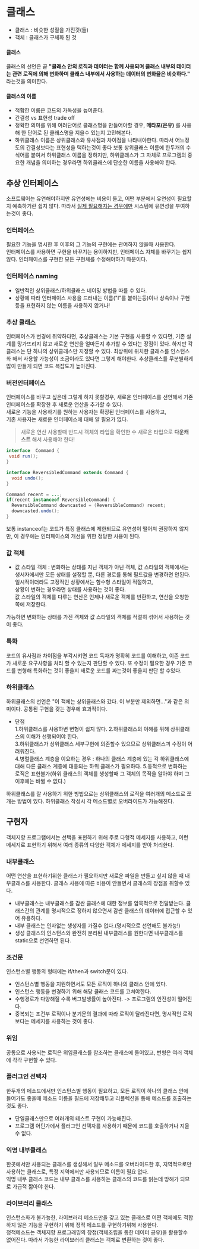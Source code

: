 # 클래스
- 클래스 : 비슷한 성질을 가진것(들)
- 객체 : 클래스가 구체화 된 것  

#### 클래스
클래스의 선언은 곧 **"클래스 안의 로직과 데이터는 함께 사용되며 클래스 내부의 데이터는 관련 로직에 의해 변화하며 클래스 내부에서 사용하는 데이터의 변화율은 비슷하다."** 라는것을 의미한다.


#### 클래스의 이름  
- 적합한 이름은 코드의 가독성을 높여준다.
- 간결성 vs 표현성 trade off
- 정확한 의미를 위해 여러단어로 클래스명을 만들어야할 경우, **메타포(은유)** 를 사용 해 한 단어로 된 클래스명을 지을수 있는지 고민해본다.
- 하위클래스 이름은 상위클래스와 유사점과 차이점을 나타내야한다. 따라서 어느정도의 간결성보다는 표현성을 택하는것이 좋다 보통 상위클래스 이름에 한두개의 수식어를 붙여서 하위클래스 이름을 정하지만, 하위클래스가 그 자체로 프로그램의 중요한 개념을 의미하는 경우라면 하위클래스에 단순한 이름을 사용해야 한다.


## 추상 인터페이스
소프트웨어는 유연해야하지만 유연성에는 비용이 들고, 어떤 부분에서 유연성이 필요할지 예측하기란 쉽지 않다. 따라서 <u>실제 필요해지는 경우에만</u> 시스템에 유연성을 부여하는것이 좋다. 

### 인터페이스
필요한 기능을 명시한 후 이후의 그 기능의 구현에는 관여하지 않을때 사용한다.  
인터페이스를 사용하면 구현을 바꾸기는 용이하지만, 인터페이스 자체를 바꾸기는 쉽지 않다. 인터페이스를 구현한 모든 구현체를 수정해야하기 때문이다.  
### 인터페이스 naming
- 일반적인 상위클래스/하위클래스 네이밍 방법을 따를 수 있다.
- 상황에 따라 인터페이스 사용을 드러내는 이름("I"를 붙이는등)이나 상속이나 구현등을 표현하지 않는 이름을 사용하지 않거나! 

### 추상 클래스
인터페이스가 변경에 취약하다면, 추상클래스는 기본 구현을 사용할 수 있다면, 기존 설계를 망가뜨리지 않고 새로운 연산을 얼마든지 추가할 수 있다는 장점이 있다.
하지만 각 클래스는 단 하나의 상위클래스만 지정할 수 있다.
최상위에 위치한 클래스를 인스턴스화 해서 사용할 가능성이 조금이라도 있다면 그렇게 해야한다. 추상클래스를 무분별하게 많이 만들게 되면 코드 복잡도가 높아진다.


### 버전인터페이스
인터페이스를 바꾸고 싶은데 그렇게 하지 못할경우, 새로운 인터페이스를 선언해서 기존 인터페이스를 확장한 후 새로운 연산을 추가할 수 있다.  
새로운 기능을 사용하기를 원하는 사용자는 확장된 인터페이스를 사용하고,  
기존 사용자는 새로운 인터페이스에 대해 알 필요가 없다.  
> 새로운 연산 사용할때 반드시 객체의 타입을 확인한 수 새로운 타입으로 **다운캐스트** 해서 사용해야 한다!

```java
interface  Command {
 void run();
}
```
```java
interface ReversibledCommand extends Command {
  void undo();
}
```

```java
Command recent = ...;
if(recent instanceof ReversibleCommand) {
  ReversibleCommand downcasted = (ReversibleCommand) recent;
  downcasted.undo();
}
```
보통 instanceof는 코드가 특정 클래스에 제한되므로 유연성이 떨어져 권장하지 않지만, 이 경우에는 인터페이스의 개선을 위한 정당한 사용이 된다.

### 값 객체
- 값 스타일 객체 : 변화하는 상태를 지닌 객체가 아닌 객체, 값 스타일의 객체에서는 생서자에서만 모든 상태를 설정할 뿐, 다른 경로를 통해 필드값을 변경하면 안된다.  
일시적이더라도 고정적인 상황에서는 함수형 스타일이 적절하고,  
상황이 변하는 경우라면 상태를 사용하는 것이 좋다.  
값 스타일의 객체를 다루는 연산은 언제나 새로운 객체를 반환하고, 연산을 요청한 쪽에 저장한다. 

가능하면 변화하는 상태를 가진 객체와 값 스타일의 객체를 적절히 섞어서 사용하는 것이 좋다.

### 특화
코드의 유사점과 차이점을 부각시키면 코드 독자가 명확히 코드를 이해하고, 이존 코드가 새로운 요구사항을 처리 할 수 있는지 판단할 수 있다. 
또 수정이 필요한 경우 기존 코드를 변형해 특화하는 것이 좋을지 새로운 코드를 짜는것이 좋을지 판단 할 수있다.

### 하위클래스
하위클래스의 선언은 "이 객체는 상위클래스와 갔다. 이 부분만 제외하면..."과 같은 의미이다.
공통된 구현을 갖는 경우에 효과적이다.

- 단점  
1.하위클래스를 사용하변 변형이 쉽지 않다.
2.하위클래스의 이해를 위해 상위클래스의 이해가 선행되어야 한다.  
3.하위클래스가 상위클래스 세부구현에 의존할수 있으므로 상위클래스긔 수정이 어려워진다.   
4.병렬클래스 계층을 이요하는 경우 : 하나의 클래스 계층에 있는 각 하위클래스에 대해 다른 클래스 계층에 대응되는 하위 클래스가 필요하다.
5.동적으로 변화하는 로직은 표현불가(하위 클래스의 객체를 생성할때 그 객체의 목적을 알아야 하며 그 이후에는 바뀔 수 없다.)

하위클래스를 잘 사용하기 위한 방법으로는 상위클래스의 로직을 여러개의 메소드로 쪼개는 방법이 있다. 
하위클래스 작성시 각 메소드별로 오버라이드가 가능해진다. 


## 구현자 
객체지향 프로그램에서는 선택을 표현하기 위해 주로 다형적 메세지를 사용하고, 이런 메세지로 표현하기 위해서 여러 종류의 다양한 객체가 메세지를 받아 처리한다. 


### 내부클래스 
어떤 연산을 표현하기위한 클래스가 필요하지만 새로운 파일을 만들고 싶지 않을 때 내부클래스를 사용한다. 
클래스 사용에 따른 비용이 안들면서 클래스의 장점을 취할수 있다. 
- 내부클래스는 내부클래스를 감싼 클래스에 대한 정보를 암묵적으로 전달받는다. 클래스간의 관계를 명시적으로 정하지 않으면서 감싼 클래스의 데이터에 접근할 수 있어 유용하다. 
- 내부 클래스는 인자없는 생성자를 가질수 없다.(명시적으로 선언해도 불가능!)
- 생성 클래스의 인스턴스와 완전히 분리된 내부클래스를 원한다면 내부클래스를 static으로 선언하면 된다.


### 조건문  
인스턴스별 행동의 형태에는 if/then과 switch문이 있다. 
- 인스턴스별 행동을 지원하면서도 모든 로직이 하나의 클래스 안에 있다. 
- 인스턴스 행동을 변경하기 위해 해당 클래스 코드를 고쳐야한다. 
- 수행경로가 다양해질 수록 버그발생률이 높아진다.  -> 프로그램의 안전성이 떨어진다. 
- 중복되는 조건부 로직이나 분기문의 결과에 따라 로직이 달라진다면, 명시적인 로직보다는 메세지를 사용하는 것이 좋다.

### 위임
공통으로 사용되는 로직은 위임클래스를 참조하는 클래스에 들어있고, 변형은 여러 객체에 각각 구현할 수 있다. 


### 플러그인 선택자   
한두개의 메소드에서만 인스턴스별 행동이 필요하고, 모든 로직이 하나의 클래스 안에 들어가도 좋을때 메소드 이름을 필드에 저장해두고 리플렉션을 통해 메소드를 호출하는것도 좋다. 
- 단일클래스만으로 여러개의 테스트 구현이 가능해진다. 
- 프로그램 어딘가에서 플러그인 선택자를 사용하기 때문에 코드를 호출하거나 지울 수 없다.

### 익명 내부클래스
한곳에서만 사용되는 클래스를 생성해서 일부 메소드를 오버라이드한 후, 지역적으로만 사용하는 클래스로, 특정 지역에서만 사용되므로 이름이 필요 없다.    
익명 내무 클래스 코드는 내부 클래스를 사용하는 클래스의 코드를 읽는데 방해가 되므로 가급적 짧아야 한다.

### 라이브러리 클래스  
인스턴스화가 불가능한, 라이브러리 메소드만을 갖고 있는 클래스로 어떤 객체에도 적합하지 않은 기능을 구현하기 위해 정적 메소드를 구현하기위해 사용한다.  
정적메소드는 객체지향 프로그래밍의 장점(객체조립을 통한 데이터 공유)을 활용할수 없어진다. 따라서 가능한 라이브러리 클래스는 객체로 변환하는 것이 좋다.
